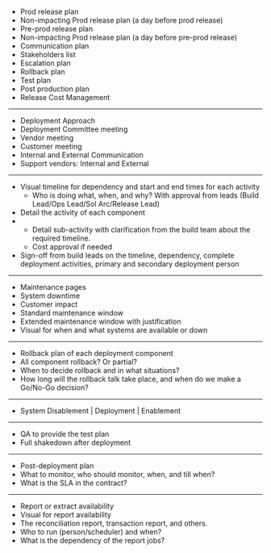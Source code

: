 
- Prod release plan
- Non-impacting Prod release plan (a day before prod release) 
- Pre-prod release plan
- Non-impacting Prod release plan (a day before pre-prod release)
- Communication plan
- Stakeholders list
- Escalation plan
- Rollback plan
- Test plan
- Post production plan
- Release Cost Management

-----------
- Deployment Approach
- Deployment Committee meeting
- Vendor meeting
- Customer meeting
- Internal and External Communication
- Support vendors: Internal and External 

--------------
- Visual timeline for dependency and start and end times for each activity
  - Who is doing what, when, and why? With approval from leads (Build Lead/Ops Lead/Sol Arc/Release Lead)
- Detail the activity of each component
- - Detail sub-activity with clarification from the build team about the required timeline.
  - Cost approval if needed
- Sign-off from build leads on the timeline, dependency, complete deployment activities, primary and secondary deployment person

--------------
- Maintenance pages
- System downtime
- Customer impact
- Standard maintenance window
- Extended maintenance window with justification
- Visual for when and what systems are available or down

-----------------
- Rollback plan of each deployment component
- All component rollback? Or partial?
- When to decide rollback and in what situations?
- How long will the rollback talk take place, and when do we make a Go/No-Go decision?

-----------------
- System Disablement | Deployment | Enablement 

------------------
- QA to provide the test plan
- Full shakedown after deployment
------------------
- Post-deployment plan
- What to monitor, who should monitor, when, and till when?
- What is the SLA in the contract?

------------------
- Report or extract availability
- Visual for report availability
- The reconciliation report, transaction report, and others.
- Who to run (person/scheduler) and when?
- What is the dependency of the report jobs?
